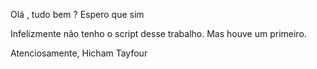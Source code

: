 Olá , tudo bem ? Espero que sim 

Infelizmente não tenho o script desse trabalho.
Mas houve um primeiro.

Atenciosamente,
  Hicham Tayfour
